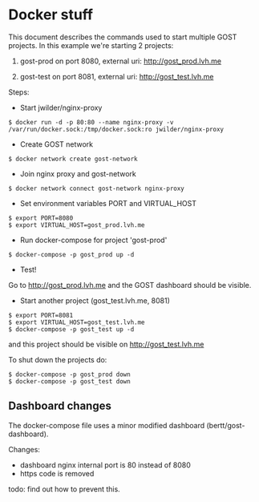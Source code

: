 # Docker stuff

This document describes the commands used to start multiple GOST projects. 
In this example we're starting 2 projects: 

1. gost-prod on port 8080, external uri: http://gost_prod.lvh.me

2. gost-test on port 8081, external uri: http://gost_test.lvh.me

Steps:

- Start jwilder/nginx-proxy 

```
$ docker run -d -p 80:80 --name nginx-proxy -v /var/run/docker.sock:/tmp/docker.sock:ro jwilder/nginx-proxy
```

- Create GOST network

```
$ docker network create gost-network
```

- Join nginx proxy and gost-network

```
$ docker network connect gost-network nginx-proxy
```

- Set environment variables PORT and VIRTUAL_HOST

```
$ export PORT=8080
$ export VIRTUAL_HOST=gost_prod.lvh.me
```

- Run docker-compose for project 'gost-prod'

```
$ docker-compose -p gost_prod up -d
```

- Test!

Go to http://gost_prod.lvh.me and the GOST dashboard should be visible.

- Start another project (gost_test.lvh.me, 8081)

```
$ export PORT=8081
$ export VIRTUAL_HOST=gost_test.lvh.me
$ docker-compose -p gost_test up -d
```

and this project should be visible on http://gost_test.lvh.me

To shut down the projects do:

```
$ docker-compose -p gost_prod down
$ docker-compose -p gost_test down
```

## Dashboard changes

The docker-compose file uses a minor modified dashboard (bertt/gost-dashboard). 

Changes: 

- dashboard nginx internal port is 80 instead of 8080
- https code is removed

todo: find out how to prevent this.
